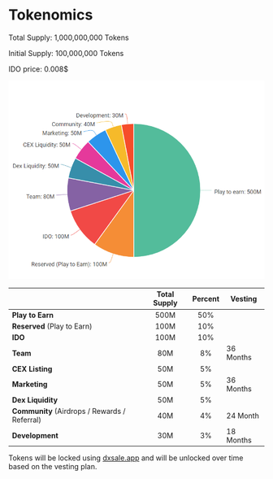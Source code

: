 # Tokenomics

Total Supply: 1,000,000,000 Tokens

Initial Supply: 100,000,000 Tokens

IDO price: 0.008$

![](../.gitbook/assets/infograph.venngage.com.png)

|                                               | Total Supply | Percent | Vesting   |
| --------------------------------------------- | :----------: | :-----: | --------- |
| **Play to Earn**                              |     500M     |   50%   |           |
| **Reserved** (Play to Earn)                   |     100M     |   10%   |           |
| **IDO**                                       |     100M     |   10%   |           |
| **Team**                                      |      80M     |    8%   | 36 Months |
| **CEX Listing**                               |      50M     |    5%   |           |
| **Marketing**                                 |      50M     |    5%   | 36 Months |
| **Dex Liquidity**                             |      50M     |    5%   |           |
| **Community** (Airdrops / Rewards / Referral) |      40M     |    4%   | 24 Month  |
| **Development**                               |      30M     |    3%   | 18 Months |

Tokens will be locked using [dxsale.app](https://dxsale.app) and will be unlocked over time based on the vesting plan.
